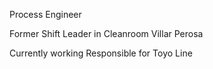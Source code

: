 Process Engineer


Former Shift Leader in Cleanroom Villar Perosa

Currently working Responsible for Toyo Line